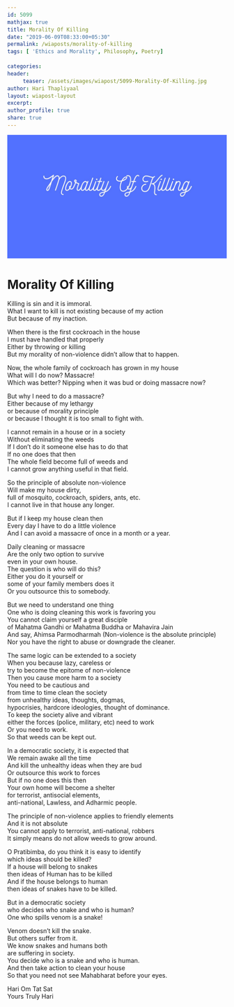 ```yaml
--- 
id: 5099
mathjax: true  
title: Morality Of Killing
date: "2019-06-09T08:33:00+05:30"
permalink: /wiaposts/morality-of-killing
tags: [ 'Ethics and Morality', Philosophy, Poetry]    

categories: 
header:
     teaser: /assets/images/wiapost/5099-Morality-Of-Killing.jpg
author: Hari Thapliyaal 
layout: wiapost-layout 
excerpt:  
author_profile: true 
share: true 
---
```


![Morality Of Killing](/assets/images/wiapost/5099-Morality-Of-Killing.jpg)     
   
# Morality Of Killing   
    
Killing is sin and it is immoral.     
What I want to kill is not existing because of my action     
But because of my inaction.    
    
When there is the first cockroach in the house     
I must have handled that properly     
Either by throwing or killing     
But my morality of non-violence didn’t allow that to happen.    
    
Now, the whole family of cockroach has grown in my house     
What will I do now? Massacre!     
Which was better? Nipping when it was bud or doing massacre now?    
    
But why I need to do a massacre?     
Either because of my lethargy     
or because of morality principle     
or because I thought it is too small to fight with.    
    
I cannot remain in a house or in a society     
Without eliminating the weeds     
If I don’t do it someone else has to do that     
If no one does that then     
The whole field become full of weeds and     
I cannot grow anything useful in that field.    
    
So the principle of absolute non-violence     
Will make my house dirty,     
full of mosquito, cockroach, spiders, ants, etc.     
I cannot live in that house any longer.    
    
But if I keep my house clean then     
Every day I have to do a little violence     
And I can avoid a massacre of once in a month or a year.    
    
Daily cleaning or massacre     
Are the only two option to survive     
even in your own house.     
The question is who will do this?     
Either you do it yourself or     
some of your family members does it     
Or you outsource this to somebody.    
    
But we need to understand one thing     
One who is doing cleaning this work is favoring you     
You cannot claim yourself a great disciple     
of Mahatma Gandhi or Mahatma Buddha or Mahavira Jain     
And say, Ahimsa Parmodharmah (Non-violence is the absolute principle)     
Nor you have the right to abuse or downgrade the cleaner.    
    
The same logic can be extended to a society     
When you because lazy, careless or     
try to become the epitome of non-violence     
Then you cause more harm to a society     
You need to be cautious and     
from time to time clean the society     
from unhealthy ideas, thoughts, dogmas,     
hypocrisies, hardcore ideologies, thought of dominance.     
To keep the society alive and vibrant     
either the forces (police, military, etc) need to work     
Or you need to work.     
So that weeds can be kept out.    
    
In a democratic society, it is expected that     
We remain awake all the time     
And kill the unhealthy ideas when they are bud     
Or outsource this work to forces     
But if no one does this then     
Your own home will become a shelter     
for terrorist, antisocial elements,     
anti-national, Lawless, and Adharmic people.    
    
The principle of non-violence applies to friendly elements     
And it is not absolute     
You cannot apply to terrorist, anti-national, robbers     
It simply means do not allow weeds to grow around.    
    
O Pratibimba, do you think it is easy to identify     
which ideas should be killed?     
If a house will belong to snakes     
then ideas of Human has to be killed     
And if the house belongs to human     
then ideas of snakes have to be killed.    
    
But in a democratic society     
who decides who snake and who is human?     
One who spills venom is a snake!    
    
Venom doesn’t kill the snake.     
But others suffer from it.     
We know snakes and humans both     
are suffering in society.     
You decide who is a snake and who is human.     
And then take action to clean your house     
So that you need not see Mahabharat before your eyes.    
    
Hari Om Tat Sat     
Yours Truly Hari    
